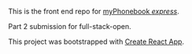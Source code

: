 This is the front end repo for [myPhonebook _express_](https://phonebook-express.fly.dev/).

Part 2 submission for full-stack-open.

This project was bootstrapped with [Create React App](https://github.com/facebook/create-react-app).
